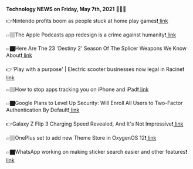 <b>Technology NEWS on Friday, May 7th, 2021</b> 📡📡📡 

👉Nintendo profits boom as people stuck at home play games❗️<a href='https://techblock.club/?p=11738'> link</a>

👉🏽The Apple Podcasts app redesign is a crime against humanity❗️<a href='https://techblock.club/?p=11740'> link</a>

👉🏿Here Are The 23 'Destiny 2' Season Of The Splicer Weapons We Know About❗️<a href='https://techblock.club/?p=11742'> link</a>

👉'Play with a purpose' | Electric scooter businesses now legal in Racine❗️<a href='https://techblock.club/?p=11744'> link</a>

👉🏽How to stop apps tracking you on iPhone and iPad❗️<a href='https://techblock.club/?p=11746'> link</a>

👉🏿Google Plans to Level Up Security: Will Enroll All Users to Two-Factor Authentication By Default❗️<a href='https://techblock.club/?p=11748'> link</a>

👉Galaxy Z Flip 3 Charging Speed Revealed, And It's Not Impressive❗️<a href='https://techblock.club/?p=11750'> link</a>

👉🏽OnePlus set to add new Theme Store in OxygenOS 12❗️<a href='https://techblock.club/?p=11752'> link</a>

👉🏿WhatsApp working on making sticker search easier and other features❗️<a href='https://techblock.club/?p=11754'> link</a>

